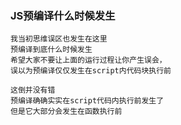 ### JS预编译什么时候发生

    我当初思维误区也发生在这里 
    预编译到底什么时候发生 
    希望大家不要让上面的运行过程让你产生误会， 
    误以为预编译仅仅发生在script内代码块执行前 
    
    这倒并没有错 
    预编译确确实实在script代码内执行前发生了 
    但是它大部分会发生在函数执行前